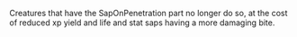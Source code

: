 Creatures that have the SapOnPenetration part no longer do so, at the cost of reduced xp yield and life and stat saps having a more damaging bite.
